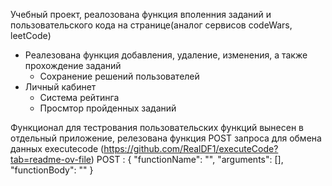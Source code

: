 Учебный проект, реалозована функция вполенния заданий и пользовательского кода на странице(аналог сервисов codeWars, leetCode)

- Реалезована функция добавления, удаление, изменения, а также прохождение заданий
  - Сохранение решений пользователей
- Личный кабинет
  - Система рейтинга
  - Просмтор пройденных заданий

Функционал для тестрования пользовательских функций вынесен в отдельный приложение, релезована функция POST запроса для обмена данных
executecode (https://github.com/RealDF1/executeCode?tab=readme-ov-file)
POST : 
{
    "functionName": "",
    "arguments": [],
    "functionBody": ""
}
